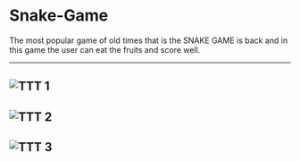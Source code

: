 # Snake-Game
The most popular game of old times that is the SNAKE GAME is back and in this game the user can eat the fruits and score well.

-------------------------------------------------------------------------------------------------------------

![TTT 1](https://user-images.githubusercontent.com/55014891/80245556-8e579480-8688-11ea-9280-c98b044c6c28.png)
-------------------------------------------------------------------------------------------------------------
![TTT 2](https://user-images.githubusercontent.com/55014891/80245565-91eb1b80-8688-11ea-922c-4e7b6c1ce017.png)
-------------------------------------------------------------------------------------------------------------
![TTT 3](https://user-images.githubusercontent.com/55014891/80245566-9283b200-8688-11ea-8424-62e8528148c2.png)
-------------------------------------------------------------------------------------------------------------
